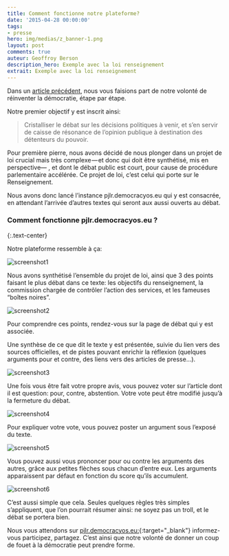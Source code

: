 ```yaml
---
title: Comment fonctionne notre plateforme?
date: '2015-04-28 00:00:00'
tags:
- presse
hero: img/medias/z_banner-1.png
layout: post
comments: true
auteur: Geoffroy Berson
description_hero: Exemple avec la loi renseignement
extrait: Exemple avec la loi renseignement
---
```

Dans un [article précédent]({{site.baseurl}}DemocracyOS), nous vous faisions part de notre volonté de réinventer la démocratie, étape par étape.

Notre premier objectif y est inscrit ainsi:

> Cristalliser le débat sur les décisions politiques à venir, et s’en servir de caisse de résonance de l’opinion publique à destination des détenteurs du pouvoir.

Pour première pierre, nous avons décidé de nous plonger dans un projet de loi crucial mais très complexe — et donc qui doit être synthétisé, mis en perspective— , et dont le débat public est court, pour cause de procédure parlementaire accélérée. Ce projet de loi, c’est celui qui porte sur le Renseignement.

Nous avons donc lancé l’instance pjlr.democracyos.eu qui y est consacrée, en attendant l’arrivée d’autres textes qui seront aux aussi ouverts au débat.

### Comment fonctionne pjlr.democracyos.eu ?
{:.text-center}

Notre plateforme ressemble à ça:

![screenshot1](%7B%7Bsite.baseurl%7D%7D/img/medias/z_screen1.jpg)

Nous avons synthétisé l’ensemble du projet de loi, ainsi que 3 des points faisant le plus débat dans ce texte: les objectifs du renseignement, la commission chargée de contrôler l’action des services, et les fameuses “boîtes noires”.

![screenshot2](%7B%7Bsite.baseurl%7D%7D/img/medias/z_screen2.png)

Pour comprendre ces points, rendez-vous sur la page de débat qui y est associée.

Une synthèse de ce que dit le texte y est présentée, suivie du lien vers des sources officielles, et de pistes pouvant enrichir la réflexion (quelques arguments pour et contre, des liens vers des articles de presse…).

![screenshot3](%7B%7Bsite.baseurl%7D%7D/img/medias/z_screen3.png)

Une fois vous être fait votre propre avis, vous pouvez voter sur l’article dont il est question: pour, contre, abstention. Votre vote peut être modifié jusqu’à la fermeture du débat.

![screenshot4](%7B%7Bsite.baseurl%7D%7D/img/medias/z_screen4.png)

Pour expliquer votre vote, vous pouvez poster un argument sous l’exposé du texte.

![screenshot5](%7B%7Bsite.baseurl%7D%7D/img/medias/z_screen5.png)

Vous pouvez aussi vous prononcer pour ou contre les arguments des autres, grâce aux petites flèches sous chacun d’entre eux. Les arguments apparaissent par défaut en fonction du score qu’ils accumulent.

![screenshot6](%7B%7Bsite.baseurl%7D%7D/img/medias/z_screen6.png)

C’est aussi simple que cela. Seules quelques règles très simples s’appliquent, que l’on pourrait résumer ainsi: ne soyez pas un troll, et le débat se portera bien.

Nous vous attendons sur [pjlr.democracyos.eu:](http://pjlr.democracyos.eu/){:target="_blank"} informez-vous participez, partagez. C’est ainsi que notre volonté de donner un coup de fouet à la démocratie peut prendre forme.